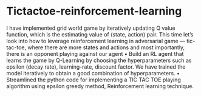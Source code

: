 # Tictactoe-reinforcement-learning
I have implemented grid world game by iteratively updating Q value function, which is the estimating value of (state, action) pair. This time let’s look into how to leverage reinforcement learning in adversarial game — tic-tac-toe, where there are more states and actions and most importantly, there is an opponent playing against our agent
• Build an RL agent that learns the game by Q-Learning by choosing the hyperparameters such as epsilon (decay rate), learning-rate, discount factor. We have trained the model iteratively to obtain a good combination of hyperparameters.
• Streamlined the python code for implementing a TIC TAC TOE playing algorithm using epsilon greedy method, Reinforcement learning technique.
